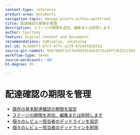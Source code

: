 ```yaml
---
content-type: reference
product-area: documents
navigation-topic: manage-proofs-within-workfront
title: 配達確認の期限を管理
description: ステージの期限を追加、編集または削除します
author: Courtney
feature: Digital Content and Documents
recommendations: noDisplay, noCatalog
exl-id: 9c3e65f7-b7cf-477c-a179-672d4f82b55d
source-git-commit: 95679dd71ef7e4991853e63573a387f26321159d
workflow-type: tm+mt
source-wordcount: '40'
ht-degree: 0%

---
```


# 配達確認の期限を管理

* [既存の基本配達確認の期限を設定](../../../../review-and-approve-work/proofing/managing-proofs-within-workfront/manage-proof-deadlines/set-deadline-basic-proof.md)
* [ステージの期限を追加、編集または削除します](../../../../review-and-approve-work/proofing/managing-proofs-within-workfront/manage-proof-deadlines/add-edit-delete-deadline.md)
* [個々のレビュー担当者のデッドラインを設定](../../../../review-and-approve-work/proofing/managing-proofs-within-workfront/manage-proof-deadlines/set-individual-deadlines.md)
* [個々のレビュー担当者のデッドラインを削除](../../../../review-and-approve-work/proofing/managing-proofs-within-workfront/manage-proof-deadlines/remove-individual-deadlines.md)
